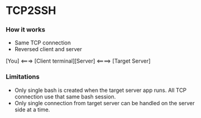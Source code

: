 # TCP2SSH

### How it works

* Same TCP connection
* Reversed client and server

[You] <===> [Client terminal][Server] <====> [Target Server]


### Limitations

* Only single bash is created when the target server app runs. All TCP connection use that same bash session.
* Only single connection from target server can be handled on the server side at a time.